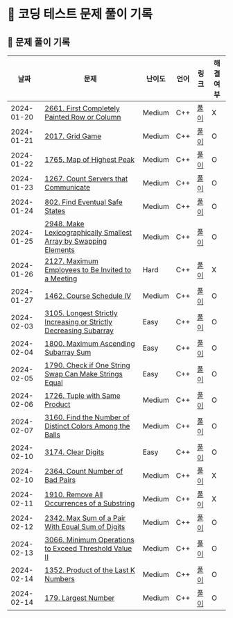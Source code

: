 # 📌 코딩 테스트 문제 풀이 기록

## 📝 문제 풀이 기록

| 날짜       | 문제                                                                                                                                                                        | 난이도 | 언어 | 링크                      | 해결 여부 |
| ---------- | --------------------------------------------------------------------------------------------------------------------------------------------------------------------------- | ------ | ---- | ------------------------- | --------- |
| 2024-01-20 | [2661. First Completely Painted Row or Column](https://leetcode.com/problems/first-completely-painted-row-or-column/description/)                                           | Medium | C++  | [풀이](leetcode/2661.cpp) | X         |
| 2024-01-21 | [2017. Grid Game](https://leetcode.com/problems/grid-game/description/)                                                                                                     | Medium | C++  | [풀이](leetcode/2017.cpp) | O         |
| 2024-01-22 | [1765. Map of Highest Peak](https://leetcode.com/problems/map-of-highest-peak/description/)                                                                                 | Medium | C++  | [풀이](leetcode/1765.cpp) | O         |
| 2024-01-23 | [1267. Count Servers that Communicate](https://leetcode.com/problems/count-servers-that-communicate/description/)                                                           | Medium | C++  | [풀이](leetcode/1267.cpp) | O         |
| 2024-01-24 | [802. Find Eventual Safe States](https://leetcode.com/problems/find-eventual-safe-states/description/)                                                                      | Medium | C++  | [풀이](leetcode/802.cpp)  | O         |
| 2024-01-25 | [2948. Make Lexicographically Smallest Array by Swapping Elements](https://leetcode.com/problems/make-lexicographically-smallest-array-by-swapping-elements/description/)   | Medium | C++  | [풀이](leetcode/2948.cpp) | O         |
| 2024-01-26 | [2127. Maximum Employees to Be Invited to a Meeting](https://leetcode.com/problems/maximum-employees-to-be-invited-to-a-meeting/description/)                               | Hard   | C++  | [풀이](leetcode/2127.cpp) | X         |
| 2024-01-27 | [1462. Course Schedule IV](https://leetcode.com/problems/course-schedule-iv/description/)                                                                                   | Medium | C++  | [풀이](leetcode/1462.cpp) | O         |
| 2024-02-03 | [3105. Longest Strictly Increasing or Strictly Decreasing Subarray](https://leetcode.com/problems/longest-strictly-increasing-or-strictly-decreasing-subarray/description/) | Easy   | C++  | [풀이](leetcode/3105.cpp) | O         |
| 2024-02-04 | [1800. Maximum Ascending Subarray Sum](https://leetcode.com/problems/maximum-ascending-subarray-sum/description/)                                                           | Easy   | C++  | [풀이](leetcode/1800.cpp) | O         |
| 2024-02-05 | [1790. Check if One String Swap Can Make Strings Equal](https://leetcode.com/problems/check-if-one-string-swap-can-make-strings-equal/description/)                         | Easy   | C++  | [풀이](leetcode/1790.cpp) | O         |
| 2024-02-06 | [1726. Tuple with Same Product](https://leetcode.com/problems/tuple-with-same-product/description/)                                                                         | Medium | C++  | [풀이](leetcode/1726.cpp) | O         |
| 2024-02-07 | [3160. Find the Number of Distinct Colors Among the Balls](https://leetcode.com/problems/find-the-number-of-distinct-colors-among-the-balls/description/)                   | Medium | C++  | [풀이](leetcode/3160.cpp) | O         |
| 2024-02-10 | [3174. Clear Digits](https://leetcode.com/problems/clear-digits/description/)                                                                                               | Easy   | C++  | [풀이](leetcode/3174.cpp) | O         |
| 2024-02-10 | [2364. Count Number of Bad Pairs](https://leetcode.com/problems/count-number-of-bad-pairs/description/)                                                                     | Medium | C++  | [풀이](leetcode/2364.cpp) | X         |
| 2024-02-11 | [1910. Remove All Occurrences of a Substring](https://leetcode.com/problems/remove-all-occurrences-of-a-substring/description/)                                             | Medium | C++  | [풀이](leetcode/1910.cpp) | X         |
| 2024-02-12 | [2342. Max Sum of a Pair With Equal Sum of Digits](https://leetcode.com/problems/max-sum-of-a-pair-with-equal-sum-of-digits/description/)                                   | Medium | C++  | [풀이](leetcode/2342.cpp) | O         |
| 2024-02-13 | [3066. Minimum Operations to Exceed Threshold Value II](https://leetcode.com/problems/minimum-operations-to-exceed-threshold-value-ii/description/)                         | Medium | C++  | [풀이](leetcode/3066.cpp) | O         |
| 2024-02-14 | [1352. Product of the Last K Numbers](https://leetcode.com/problems/product-of-the-last-k-numbers/description/)                                                             | Medium | C++  | [풀이](leetcode/1352.cpp) | O         |
| 2024-02-14 | [179. Largest Number](https://leetcode.com/problems/largest-number/description/)                                                                                            | Medium | C++  | [풀이](leetcode/179.cpp)  | O         |
